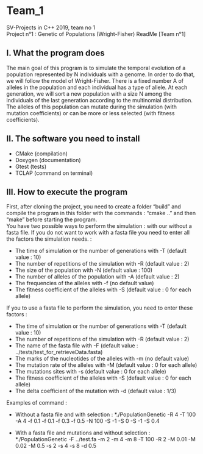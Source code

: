 # Team_1
SV-Projects in C++ 2019, team no 1  
Project n°1 : Genetic of Populations (Wright-Fisher) ReadMe
[Team n°1]
## I. What the program does
The main goal of this program is to simulate the temporal evolution of a population
represented by N individuals with a genome. In order to do that, we will follow the model of
Wright-Fisher. There is a fixed number A of alleles in the population and each individual has
a type of allele. At each generation, we will sort a new population with a size N among the
individuals of the last generation according to the multinomial distribution. The alleles of
this population can mutate during the simulation (with mutation coefficients) or can be more
or less selected (with fitness coefficients).
## II. The software you need to install
* CMake (compilation)
* Doxygen (documentation)
* Gtest (tests)
* TCLAP (command on terminal)
## III. How to execute the program
First, after cloning the project, you need to create a folder “build” and compile the
program in this folder with the commands : “cmake ..” and then “make” before starting the
program.  
You have two possible ways to perform the simulation : with our without a fasta file.
If you do not want to work with a fasta file you need to enter all the factors the simulation
needs. :
* The time of simulation or the number of generations with -T (default value : 10)
* The number of repetitions of the simulation with -R (default value : 2)
* The size of the population with -N (default value : 100)
* The number of alleles of the population with -A (default value : 2)
* The frequencies of the alleles with -f (no default value)
* The fitness coefficient of the alleles with -S (default value : 0 for each allele)  

If you to use a fasta file to perform the simulation, you need to enter these factors :  
* The time of simulation or the number of generations with -T (default value : 10)
* The number of repetitions of the simulation with -R (default value : 2)
* The name of the fasta file with -F (default value : ../tests/test_for_retrieveData.fasta)
* The marks of the nucleotides of the alleles with -m (no default value)
* The mutation rate of the alleles with -M (default value : 0 for each allele)
* The mutations sites with -s (default value : 0 for each allele)
* The fitness coefficient of the alleles with -S (default value : 0 for each allele)
* The delta coefficient of the mutation with -d (default value : 1/3)  

Examples of command :
- Without a fasta file and with selection :
*./PopulationGenetic -R 4 -T 100 -A 4 -f 0.1 -f 0.1 -f 0.3 -f 0.5 -N 100 -S -1 -S 0 -S -1 -S 0.4  

- With a fasta file and mutations and without selection :
*./PopulationGenetic -F ../test.fa -m 2 -m 4 -m 8 -T 100 -R 2 -M 0.01 -M 0.02 -M 0.5 -s 2 -s
4 -s 8 -d 0.5
